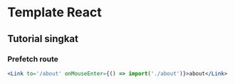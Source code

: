 # Template React

## Tutorial singkat

### Prefetch route

```jsx
<Link to='/about' onMouseEnter={() => import('./about')}>about</Link>
```